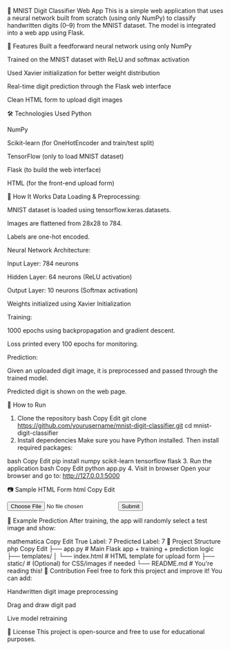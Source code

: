 🧠 MNIST Digit Classifier Web App
This is a simple web application that uses a neural network built from scratch (using only NumPy) to classify handwritten digits (0–9) from the MNIST dataset. The model is integrated into a web app using Flask.

📌 Features
Built a feedforward neural network using only NumPy

Trained on the MNIST dataset with ReLU and softmax activation

Used Xavier initialization for better weight distribution

Real-time digit prediction through the Flask web interface

Clean HTML form to upload digit images

🛠️ Technologies Used
Python

NumPy

Scikit-learn (for OneHotEncoder and train/test split)

TensorFlow (only to load MNIST dataset)

Flask (to build the web interface)

HTML (for the front-end upload form)

🧪 How It Works
Data Loading & Preprocessing:

MNIST dataset is loaded using tensorflow.keras.datasets.

Images are flattened from 28x28 to 784.

Labels are one-hot encoded.

Neural Network Architecture:

Input Layer: 784 neurons

Hidden Layer: 64 neurons (ReLU activation)

Output Layer: 10 neurons (Softmax activation)

Weights initialized using Xavier Initialization

Training:

1000 epochs using backpropagation and gradient descent.

Loss printed every 100 epochs for monitoring.

Prediction:

Given an uploaded digit image, it is preprocessed and passed through the trained model.

Predicted digit is shown on the web page.

🚀 How to Run
1. Clone the repository
bash
Copy
Edit
git clone https://github.com/yourusername/mnist-digit-classifier.git
cd mnist-digit-classifier
2. Install dependencies
Make sure you have Python installed. Then install required packages:

bash
Copy
Edit
pip install numpy scikit-learn tensorflow flask
3. Run the application
bash
Copy
Edit
python app.py
4. Visit in browser
Open your browser and go to:
http://127.0.0.1:5000

📷 Sample HTML Form
html
Copy
Edit
<form action="/predict" method="POST" enctype="multipart/form-data">
    <input type="file" name="file" accept="image/*" required>
    <input type="submit" value="Submit">
</form>
🔮 Example Prediction
After training, the app will randomly select a test image and show:

mathematica
Copy
Edit
True Label: 7
Predicted Label: 7
📁 Project Structure
php
Copy
Edit
├── app.py              # Main Flask app + training + prediction logic
├── templates/
│   └── index.html      # HTML template for upload form
├── static/             # (Optional) for CSS/images if needed
└── README.md           # You're reading this!
🤝 Contribution
Feel free to fork this project and improve it! You can add:

Handwritten digit image preprocessing

Drag and draw digit pad

Live model retraining

📜 License
This project is open-source and free to use for educational purposes.

